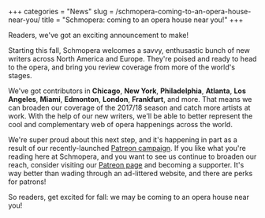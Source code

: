 +++
categories = "News"
slug = /schmopera-coming-to-an-opera-house-near-you/
title = "Schmopera: coming to an opera house near you!"
+++

Readers, we've got an exciting announcement to make!

Starting this fall, Schmopera welcomes a savvy, enthusastic bunch of new writers across North America and Europe. They're poised and ready to head to the opera, and bring you review coverage from more of the world's stages. 

We've got contributors in **Chicago**, **New York**, **Philadelphia**, **Atlanta**, **Los Angeles**, **Miami**, **Edmonton**, **London**, **Frankfurt**, and more. That means we can broaden our coverage of the 2017/18 season and catch more artists at work. With the help of our new writers, we'll be able to better represent the cool and complementary web of opera happenings across the world. 

We're super proud about this next step, and it's happening in part as a result of our recently-launched [Patreon campaign](https://www.patreon.com/schmopera). If you like what you're reading here at Schmopera, and you want to see us continue to broaden our reach, consider visiting our [Patreon page](https://www.patreon.com/schmopera) and becoming a supporter. It's way better than wading through an ad-littered website, and there are perks for patrons!

So readers, get excited for fall: we may be coming to an opera house near you!
